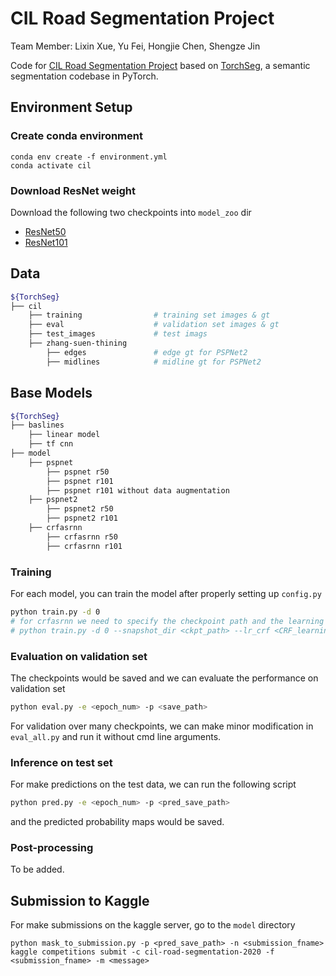 # CIL Road Segmentation Project

Team Member: Lixin Xue, Yu Fei, Hongjie Chen, Shengze Jin

Code for [CIL Road Segmentation Project](https://www.kaggle.com/c/cil-road-segmentation-2020/) based on [TorchSeg](https://github.com/ycszen/TorchSeg), a semantic segmentation codebase in PyTorch.

## Environment Setup

### Create conda environment
```shell
conda env create -f environment.yml
conda activate cil
```

### Download ResNet weight

Download the following two checkpoints into `model_zoo` dir

* [ResNet50](https://drive.google.com/file/d/1iEshXXzI3tCexo2CH92TNNOyizf2R_db/view?usp=sharing)
* [ResNet101](https://drive.google.com/file/d/1iEshXXzI3tCexo2CH92TNNOyizf2R_db/view?usp=sharing)

## Data
```bash
${TorchSeg}
├── cil
    ├── training                # training set images & gt
    ├── eval                    # validation set images & gt
    ├── test_images             # test imags
    ├── zhang-suen-thining
        ├── edges               # edge gt for PSPNet2
        ├── midlines            # midline gt for PSPNet2
```

## Base Models
```bash
${TorchSeg}
├── baslines
    ├── linear model
    ├── tf cnn
├── model
    ├── pspnet
        ├── pspnet r50
        ├── pspnet r101
        ├── pspnet r101 without data augmentation
    ├── pspnet2
        ├── pspnet2 r50
        ├── pspnet2 r101
    ├── crfasrnn
        ├── crfasrnn r50
        ├── crfasrnn r101
```

### Training
For each model, you can train the model after properly setting up `config.py`
```bash
python train.py -d 0
# for crfasrnn we need to specify the checkpoint path and the learning rate for crf part
# python train.py -d 0 --snapshot_dir <ckpt_path> --lr_crf <CRF_learning_rate>
```

### Evaluation on validation set
The checkpoints would be saved and we can evaluate the performance on validation set
```bash
python eval.py -e <epoch_num> -p <save_path>
```

For validation over many checkpoints, we can make minor modification in `eval_all.py` and run it without cmd line arguments.

### Inference on test set
For make predictions on the test data, we can run the following script
```bash
python pred.py -e <epoch_num> -p <pred_save_path>
```
and the predicted probability maps would be saved.

### Post-processing

To be added.

## Submission to Kaggle
For make submissions on the kaggle server, go to the `model` directory
```
python mask_to_submission.py -p <pred_save_path> -n <submission_fname>
kaggle competitions submit -c cil-road-segmentation-2020 -f <submission_fname> -m <message>
``` 